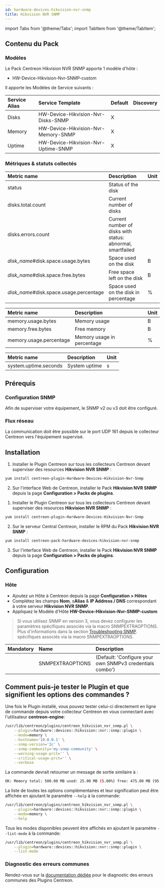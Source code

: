 ```yaml
---
id: hardware-devices-hikvision-nvr-snmp
title: Hikvision NVR SNMP
---
```

import Tabs from '@theme/Tabs';
import TabItem from '@theme/TabItem';

## Contenu du Pack

### Modèles

Le Pack Centreon Hikvision NVR SNMP apporte 1 modèle d'hôte :
* HW-Device-Hikvision-Nvr-SNMP-custom

Il apporte les Modèles de Service suivants :

| Service Alias | Service Template                    | Default | Discovery |
|:--------------|:------------------------------------|:--------|:----------|
| Disks         | HW-Device-Hikvision-Nvr-Disks-SNMP  | X       |           |
| Memory        | HW-Device-Hikvision-Nvr-Memory-SNMP | X       |           |
| Uptime        | HW-Device-Hikvision-Nvr-Uptime-SNMP | X       |           |

### Métriques & statuts collectés

<Tabs groupId="sync">
<TabItem value="Disks" label="Disks">

| Metric name                             | Description                                                | Unit |
|:--------------------------------------- |:---------------------------------------------------------- |:---- |
| status                                  | Status of the disk                                         |      |
| disks.total.count                       | Current number of disks                                    |      |
| disks.errors.count                      | Current number of disks with status: abnormal, smartfailed |      |
| *disk_name*#disk.space.usage.bytes      | Space used on the disk                                     | B    |
| *disk_name*#disk.space.free.bytes       | Free space left on the disk                                | B    |
| *disk_name*#disk.space.usage.percentage | Space used on the disk in percentage                       | %    |

</TabItem>
<TabItem value="Memory" label="Memory">

| Metric name             | Description                | Unit  |
| :---------------------- | :------------------------- | :---- |
| memory.usage.bytes      | Memory usage               | B     |
| memory.free.bytes       | Free memory                | B     |
| memory.usage.percentage | Memory usage in percentage | %     |

</TabItem>
<TabItem value="Uptime" label="Uptime">

| Metric name           | Description        | Unit  |
| :-------------------- | :----------------- | :---- |
| system.uptime.seconds | System uptime      | s     |

</TabItem>
</Tabs>

## Prérequis

### Configuration SNMP

Afin de superviser votre équipement, le SNMP v2 ou v3 doit être configuré.

### Flux réseau

La communication doit être possible sur le port UDP 161 depuis le collecteur
Centreon vers l'équipement supervisé.

## Installation

<Tabs groupId="sync">
<TabItem value="Online License" label="Online License">

1. Installer le Plugin Centreon sur tous les collecteurs Centreon devant superviser des resources **Hikvision NVR SNMP** :

```bash
yum install centreon-plugin-Hardware-Devices-Hikvision-Nvr-Snmp
```

2. Sur l'interface Web de Centreon, installer le Pack **Hikvision NVR SNMP** depuis la page **Configuration > Packs de plugins**.

</TabItem>
<TabItem value="Offline License" label="Offline License">

1. Installer le Plugin Centreon sur tous les collecteurs Centreon devant superviser des resources **Hikvision NVR SNMP** :

```bash
yum install centreon-plugin-Hardware-Devices-Hikvision-Nvr-Snmp
```

2. Sur le serveur Central Centreon, installer le RPM du Pack **Hikvision NVR SNMP** :

```bash
yum install centreon-pack-hardware-devices-hikvision-nvr-snmp
```

3. Sur l'interface Web de Centreon, installer le Pack **Hikvision NVR SNMP** depuis la page **Configuration > Packs de plugins**.

</TabItem>
</Tabs>

## Configuration

### Hôte

* Ajoutez un Hôte à Centreon depuis la page **Configuration > Hôtes**
* Complétez les champs **Nom**, s**Alias** & **IP Address / DNS** correspondant à votre serveur **Hikvision NVR SNMP**.
* Appliquez le Modèle d'Hôte **HW-Device-Hikvision-Nvr-SNMP-custom**

> Si vous utilisez SNMP en version 3, vous devez configurer les paramètres spécifiques associés via la macro SNMPEXTRAOPTIONS.
> Plus d'informations dans la section [Troubleshooting SNMP](../getting-started/how-to-guides/troubleshooting-plugins.md#snmpv3-options-mapping).
spécifiques associés via la macro SNMPEXTRAOPTIONS.

| Mandatory | Name             | Description                                              |
|:----------|:-----------------|:---------------------------------------------------------|
|           | SNMPEXTRAOPTIONS | (Default: 'Configure your own SNMPv3 credentials combo') |

## Comment puis-je tester le Plugin et que signifient les options des commandes ? 

Une fois le Plugin installé, vous pouvez tester celui-ci directement en ligne 
de commande depuis votre collecteur Centreon en vous connectant avec 
l'utilisateur **centreon-engine**:

```bash
/usr/lib/centreon/plugins/centreon_hikvision_nvr_snmp.pl \
    --plugin=hardware::devices::hikvision::nvr::snmp::plugin \
    --mode=memory \
    --hostname='10.0.0.1' \
    --snmp-version='2c' \
    --snmp-community='my-snmp-community' \
    --warning-usage-prct='' \
    --critical-usage-prct='' \
    --verbose
```

La commande devrait retourner un message de sortie similaire à :

```bash
OK: Memory total: 500.00 MB used: 25.00 MB (5.00%) free: 475.00 MB (95.00%) | 'memory.usage.bytes'=26214400B;;;0;524288000 'memory.free.bytes'=498073600B;;;0;524288000 'memory.usage.percentage'=5.00%;;;0;100
```

La liste de toutes les options complémentaires et leur signification peut être
affichée en ajoutant le paramètre `--help` à la commande:

```bash
/usr/lib/centreon/plugins/centreon_hikvision_nvr_snmp.pl \
    --plugin=hardware::devices::hikvision::nvr::snmp::plugin \
    --mode=memory \
    --help
 ```

Tous les modes disponibles peuvent être affichés en ajoutant le paramètre 
`--list-mode` à la commande:

```bash
/usr/lib/centreon/plugins/centreon_hikvision_nvr_snmp.pl \
    --plugin=hardware::devices::hikvision::nvr::snmp::plugin \
    --list-mode
 ```

### Diagnostic des erreurs communes

Rendez-vous sur la [documentation dédiée](../getting-started/how-to-guides/troubleshooting-plugins.md#troubleshooting-snmp)
pour le diagnostic des erreurs communes des Plugins Centreon.
